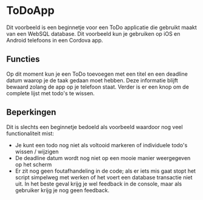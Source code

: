 # ToDoApp

Dit voorbeeld is een beginnetje voor een ToDo applicatie die gebruikt maakt van een WebSQL database. Dit voorbeeld kun je gebruiken op iOS en Android telefoons in een Cordova app.

## Functies
Op dit moment kun je een ToDo toevoegen met een titel en een deadline datum waarop je de taak gedaan moet hebben. Deze informatie blijft bewaard zolang de app op je telefoon staat. Verder is er een knop om de complete lijst met todo's te wissen.

## Beperkingen
Dit is slechts een beginnetje bedoeld als voorbeeld waardoor nog veel functionaliteit mist:

- Je kunt een todo nog niet als voltooid markeren of individuele todo's wissen / wijzigen
- De deadline datum wordt nog niet op een mooie manier weergegeven op het scherm
- Er zit nog geen foutafhandeling in de code; als er iets mis gaat stopt het script simpelweg met werken of het voert een database transactie niet uit. In het beste geval krijg je wel feedback in de console, maar als gebruiker krijg je nog geen feedback.